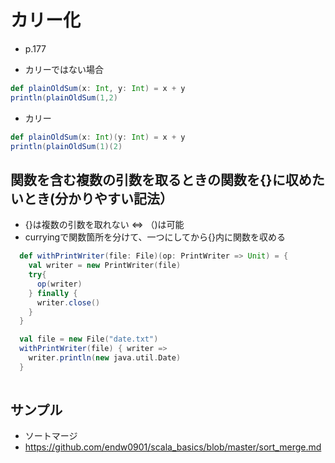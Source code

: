 # カリー化
- p.177

- カリーではない場合
```scala
def plainOldSum(x: Int, y: Int) = x + y
println(plainOldSum(1,2)
```

- カリー
```scala
def plainOldSum(x: Int)(y: Int) = x + y
println(plainOldSum(1)(2)
```

## 関数を含む複数の引数を取るときの関数を{}に収めたいとき(分かりやすい記法）
- {}は複数の引数を取れない ⇔ （)は可能
- curryingで関数箇所を分けて、一つにしてから{}内に関数を収める

```scala
  def withPrintWriter(file: File)(op: PrintWriter => Unit) = {
    val writer = new PrintWriter(file)
    try{
      op(writer)
    } finally {
      writer.close()
    }
  }

  val file = new File("date.txt")
  withPrintWriter(file) { writer =>
    writer.println(new java.util.Date)
  }
 
```

## サンプル
- ソートマージ
- https://github.com/endw0901/scala_basics/blob/master/sort_merge.md

